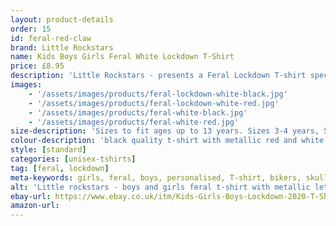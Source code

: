 ```yaml
---
layout: product-details
order: 15
id: feral-red-claw
brand: Little Rockstars
name: Kids Boys Girls Feral White Lockdown T-Shirt
price: £8.95
description: 'Little Rockstars - presents a Feral Lockdown T-shirt specially designed for the child that just wont sit still, never listens and breaks everything they get their hands on! Why not decorate your little ones with this warning message for others to heed during these strange times.'
images: 
    - '/assets/images/products/feral-lockdown-white-black.jpg'
    - '/assets/images/products/feral-lockdown-white-red.jpg'
    - '/assets/images/products/feral-white-black.jpg'
    - '/assets/images/products/feral-white-red.jpg'
size-description: 'Sizes to fit ages up to 13 years. Sizes 3-4 years, 5-6 years, 7-8 years, 9-11 years, 12-13 years.'
colour-description: 'black quality t-shirt with metallic red and white lettering.'
style: [standard]
categories: [unisex-tshirts]
tag: [feral, lockdown]
meta-keywords: girls, feral, boys, personalised, T-shirt, bikers, skulls, cool, cute, little, lady, skull, lucky, rider, rock, rocker, grunge, metal, punk, skater, skull and cross bones, girls skull t-shirt, girls skull tee, gigs, festivals, look cool, toddler, teen
alt: 'Little rockstars - boys and girls feral t-shirt with metallic lettering perfect for birthdays or as a gift or present for your feral little rockstars'
ebay-url: https://www.ebay.co.uk/itm/Kids-Girls-Boys-Lockdown-2020-T-Shirt-Feral-White-Cool-Funny-Warning-Message-Tee/313116954791?hash=item48e73990a7:g:J-oAAOSwbSFe5-UB&var=611836666551
amazon-url: 
---
```

